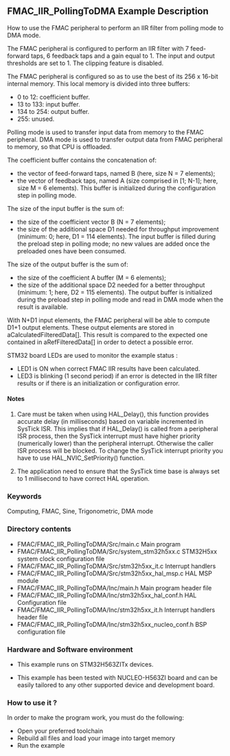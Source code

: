 ## <b>FMAC_IIR_PollingToDMA Example Description</b>

How to use the FMAC peripheral to perform an IIR filter from polling mode to DMA mode.

The FMAC peripheral is configured to perform an IIR filter with
7 feed-forward taps, 6 feedback taps and a gain equal to 1. The input and output
thresholds are set to 1. The clipping feature is disabled.

The FMAC peripheral is configured so as to use the best of its 256 x 16-bit
internal memory. This local memory is divided into three buffers:

 - 0 to  12: coefficient buffer.
 - 13 to 133: input buffer.
 - 134 to 254: output buffer.
 - 255: unused.

Polling mode is used to transfer input data from memory to the FMAC peripheral.
DMA mode is used to transfer output data from FMAC peripheral to memory, so that CPU is offloaded.

The coefficient buffer contains the concatenation of:

 - the vector of feed-forward taps, named B (here, size N = 7 elements);
 - the vector of feedback taps, named A (size comprised in [1; N-1]; here, size M = 6 elements).
This buffer is initialized during the configuration step in polling mode.

The size of the input buffer is the sum of:

 - the size of the coefficient vector B (N = 7 elements);
 - the size of the additional space D1 needed for throughput improvement
   (minimum: 0; here, D1 = 114 elements).
The input buffer is filled during the preload step in polling mode;
no new values are added once the preloaded ones have been consumed.

The size of the output buffer is the sum of:

 - the size of the coefficient A buffer (M = 6 elements);
 - the size of the additional space D2 needed for a better throughput
   (minimum: 1; here, D2 = 115 elements).
The output buffer is initialized during the preload step in polling mode
and read in DMA mode when the result is available.

With N+D1 input elements, the FMAC peripheral will be able to compute D1+1 output elements.
These output elements are stored in aCalculatedFilteredData[]. This result is compared to
the expected one contained in aRefFilteredData[] in order to detect a possible error.

STM32 board LEDs are used to monitor the example status :

  - LED1 is ON when correct FMAC IIR results have been calculated.
  - LED3 is blinking (1 second period) if an error is detected
    in the IIR filter results or if there is an initialization or configuration error.

#### <b>Notes</b>

 1. Care must be taken when using HAL_Delay(), this function provides accurate
    delay (in milliseconds) based on variable incremented in SysTick ISR. This
    implies that if HAL_Delay() is called from a peripheral ISR process, then
    the SysTick interrupt must have higher priority (numerically lower)
    than the peripheral interrupt. Otherwise the caller ISR process will be blocked.
    To change the SysTick interrupt priority you have to use HAL_NVIC_SetPriority() function.

 2. The application need to ensure that the SysTick time base is always set to
    1 millisecond to have correct HAL operation.

### <b>Keywords</b>

Computing, FMAC, Sine, Trigonometric, DMA mode

### <b>Directory contents</b>

  - FMAC/FMAC_IIR_PollingToDMA/Src/main.c                 Main program
  - FMAC/FMAC_IIR_PollingToDMA/Src/system_stm32h5xx.c     STM32H5xx system clock configuration file
  - FMAC/FMAC_IIR_PollingToDMA/Src/stm32h5xx_it.c         Interrupt handlers
  - FMAC/FMAC_IIR_PollingToDMA/Src/stm32h5xx_hal_msp.c    HAL MSP module
  - FMAC/FMAC_IIR_PollingToDMA/Inc/main.h                 Main program header file
  - FMAC/FMAC_IIR_PollingToDMA/Inc/stm32h5xx_hal_conf.h   HAL Configuration file
  - FMAC/FMAC_IIR_PollingToDMA/Inc/stm32h5xx_it.h         Interrupt handlers header file
  - FMAC/FMAC_IIR_PollingToDMA/Inc/stm32h5xx_nucleo_conf.h BSP configuration file

### <b>Hardware and Software environment</b>

  - This example runs on STM32H563ZITx devices.

  - This example has been tested with NUCLEO-H563ZI board and can be
    easily tailored to any other supported device and development board.

### <b>How to use it ?</b>

In order to make the program work, you must do the following:

 - Open your preferred toolchain
 - Rebuild all files and load your image into target memory
 - Run the example

